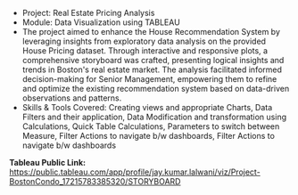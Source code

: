 * Project: Real Estate Pricing Analysis
* Module: Data Visualization using TABLEAU
* The project aimed to enhance the House Recommendation System by leveraging insights from exploratory data analysis on the provided House Pricing dataset. Through interactive and responsive plots, a comprehensive storyboard was crafted, presenting logical insights and trends in Boston's real estate market. The analysis facilitated informed decision-making for Senior Management, empowering them to refine and optimize the existing recommendation system based on data-driven observations and patterns.
* Skills & Tools Covered: Creating views and appropriate Charts, Data Filters and their application, Data Modification and transformation using Calculations, Quick Table Calculations, Parameters to switch between Measure, Filter Actions to navigate b/w dashboards, Filter Actions to navigate b/w dashboards

**Tableau Public Link:** https://public.tableau.com/app/profile/jay.kumar.lalwani/viz/Project-BostonCondo_17215783385320/STORYBOARD
